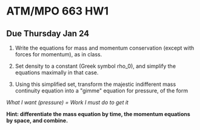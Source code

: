 # ATM/MPO 663 HW1 
## Due Thursday Jan 24

1. Write the equations for mass and momentum conservation (except with forces for momentum), as in class. 

1. Set density to a constant (Greek symbol rho_0), and simplify the equations maximally in that case. 

1. Using this simplified set, transform the majestic indifferent mass continuity equation into a "gimme" equation for pressure, of the form 

*What I want (pressure) = Work I must do to get it*

**Hint: differentiate the mass equation by time, the momentum equations by space, and combine.** 

